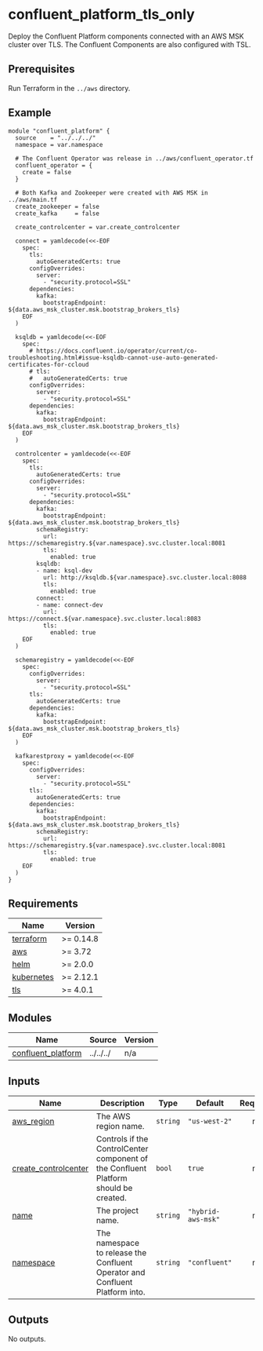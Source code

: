 # confluent_platform_tls_only

Deploy the Confluent Platform components connected with an AWS MSK cluster over TLS. The Confluent Components are also configured with TSL.

## Prerequisites

Run Terraform in the `../aws` directory.

<!-- BEGINNING OF PRE-COMMIT-TERRAFORM DOCS HOOK -->

## Example

```hcl
module "confluent_platform" {
  source    = "../../../"
  namespace = var.namespace

  # The Confluent Operator was release in ../aws/confluent_operator.tf
  confluent_operator = {
    create = false
  }

  # Both Kafka and Zookeeper were created with AWS MSK in ../aws/main.tf
  create_zookeeper = false
  create_kafka     = false

  create_controlcenter = var.create_controlcenter

  connect = yamldecode(<<-EOF
    spec:
      tls:
        autoGeneratedCerts: true
      configOverrides:
        server:
          - "security.protocol=SSL"
      dependencies:
        kafka:
          bootstrapEndpoint: ${data.aws_msk_cluster.msk.bootstrap_brokers_tls}
    EOF
  )

  ksqldb = yamldecode(<<-EOF
    spec:
      # https://docs.confluent.io/operator/current/co-troubleshooting.html#issue-ksqldb-cannot-use-auto-generated-certificates-for-ccloud
      # tls:
      #   autoGeneratedCerts: true
      configOverrides:
        server:
          - "security.protocol=SSL"
      dependencies:
        kafka:
          bootstrapEndpoint: ${data.aws_msk_cluster.msk.bootstrap_brokers_tls}
    EOF
  )

  controlcenter = yamldecode(<<-EOF
    spec:
      tls:
        autoGeneratedCerts: true
      configOverrides:
        server:
          - "security.protocol=SSL"
      dependencies:
        kafka:
          bootstrapEndpoint: ${data.aws_msk_cluster.msk.bootstrap_brokers_tls}
        schemaRegistry:
          url: https://schemaregistry.${var.namespace}.svc.cluster.local:8081
          tls:
            enabled: true
        ksqldb:
        - name: ksql-dev
          url: http://ksqldb.${var.namespace}.svc.cluster.local:8088
          tls:
            enabled: true
        connect:
        - name: connect-dev
          url:  https://connect.${var.namespace}.svc.cluster.local:8083
          tls:
            enabled: true
    EOF
  )

  schemaregistry = yamldecode(<<-EOF
    spec:
      configOverrides:
        server:
          - "security.protocol=SSL"
      tls:
        autoGeneratedCerts: true
      dependencies:
        kafka:
          bootstrapEndpoint: ${data.aws_msk_cluster.msk.bootstrap_brokers_tls}
    EOF
  )

  kafkarestproxy = yamldecode(<<-EOF
    spec:
      configOverrides:
        server:
          - "security.protocol=SSL"
      tls:
        autoGeneratedCerts: true
      dependencies:
        kafka:
          bootstrapEndpoint: ${data.aws_msk_cluster.msk.bootstrap_brokers_tls}
        schemaRegistry:
          url: https://schemaregistry.${var.namespace}.svc.cluster.local:8081
          tls:
            enabled: true
    EOF
  )
}
```

## Requirements

| Name | Version |
|------|---------|
| <a name="requirement_terraform"></a> [terraform](#requirement\_terraform) | >= 0.14.8 |
| <a name="requirement_aws"></a> [aws](#requirement\_aws) | >= 3.72 |
| <a name="requirement_helm"></a> [helm](#requirement\_helm) | >= 2.0.0 |
| <a name="requirement_kubernetes"></a> [kubernetes](#requirement\_kubernetes) | >= 2.12.1 |
| <a name="requirement_tls"></a> [tls](#requirement\_tls) | >= 4.0.1 |
## Modules

| Name | Source | Version |
|------|--------|---------|
| <a name="module_confluent_platform"></a> [confluent\_platform](#module\_confluent\_platform) | ../../../ | n/a |
## Inputs

| Name | Description | Type | Default | Required |
|------|-------------|------|---------|:--------:|
| <a name="input_aws_region"></a> [aws\_region](#input\_aws\_region) | The AWS region name. | `string` | `"us-west-2"` | no |
| <a name="input_create_controlcenter"></a> [create\_controlcenter](#input\_create\_controlcenter) | Controls if the ControlCenter component of the Confluent Platform should be created. | `bool` | `true` | no |
| <a name="input_name"></a> [name](#input\_name) | The project name. | `string` | `"hybrid-aws-msk"` | no |
| <a name="input_namespace"></a> [namespace](#input\_namespace) | The namespace to release the Confluent Operator and Confluent Platform into. | `string` | `"confluent"` | no |
## Outputs

No outputs.
<!-- END OF PRE-COMMIT-TERRAFORM DOCS HOOK -->
